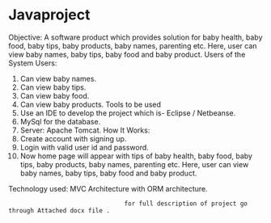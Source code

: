 # Javaproject
Objective:
A software product which provides solution for baby health, baby food, baby tips, baby products, baby names, parenting etc. Here, user can view baby names, baby tips, baby food and baby product.
Users of the System
 Users:
1.	Can view baby names.
2.	Can view baby tips.
3.	Can view baby food.
4.	Can view baby products.
Tools to be used
1.	Use an IDE to develop the project which is- Eclipse / Netbeanse.
2.	MySql for the database.
3.	Server: Apache Tomcat.
How It Works:
1.	Create account with signing up.
2.	Login with valid user id and password.
3.	Now home page will appear with tips of baby health, baby food, baby tips, baby products, baby names, parenting etc. Here, user can view baby names, baby tips, baby food and baby product.

Technology used:
MVC Architecture with ORM architecture.
 
                                    for full description of project go through Attached docx file .
